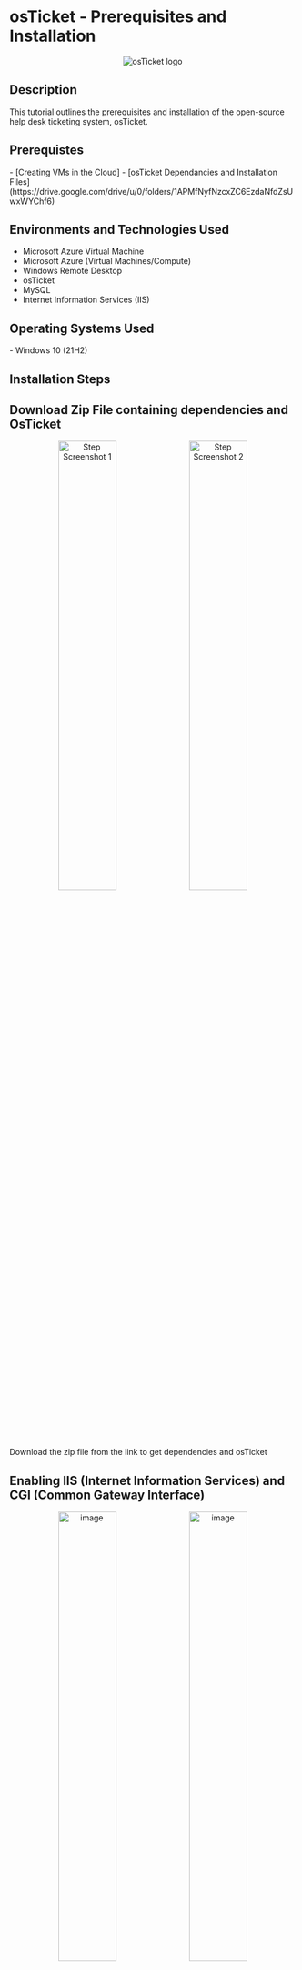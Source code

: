 <h1>osTicket - Prerequisites and Installation</h1>
<p align="center">
 <img src="https://i.imgur.com/Clzj7Xs.png" alt="osTicket logo"/>
 </p>
 


 <h2>Description</h2>
This tutorial outlines the prerequisites and installation of the open-source help desk ticketing system, osTicket.<br />


 <h2>Prerequistes</h2>
 - [Creating VMs in the Cloud]
 - [osTicket Dependancies and Installation Files](https://drive.google.com/drive/u/0/folders/1APMfNyfNzcxZC6EzdaNfdZsUwxWYChf6)
 
 
 <h2>Environments and Technologies Used</h2>
 
 - Microsoft Azure Virtual Machine
 - Microsoft Azure (Virtual Machines/Compute)
 - Windows Remote Desktop
 - osTicket
 - MySQL
 - Internet Information Services (IIS)
 
 <h2>Operating Systems Used</h2>
 - Windows 10</b> (21H2)
 
 <h2>Installation Steps</h2>

 ## Download Zip File containing dependencies and OsTicket
 
<p align="center">
  <img width="45%" alt="Step Screenshot 1" src="https://github.com/user-attachments/assets/0c976f2b-a669-4218-beb8-adf77bd54d0d" />
  <img width="45%" alt="Step Screenshot 2" src="https://github.com/user-attachments/assets/87882a8d-0af5-42a6-91e8-a3a538016fd2" />
</p>

Download the zip file from the link to get dependencies and osTicket


## Enabling IIS (Internet Information Services) and CGI (Common Gateway Interface) 

<p align ="center">
<img width="45%" alt="image" src="https://github.com/user-attachments/assets/919242b7-74c9-438d-b9f6-b1ba5ac9f856" />
<img width="45%" alt="image" src="https://github.com/user-attachments/assets/bc3ca9a4-b203-4b62-95c9-3d6864432e88" />
</p>

Enable IIS(Internet Information Services), which allows our Windows computer to act as a server, handling web requests and other web-related tasks. To do that, we will search for Apps & features and then turn on 
- Web Management Tools
- World Wide Web Services
- Application Development Features
- As well as CGI to enable the service to run on our loopback address


## Install dependencies 
<table>
  <tr>
    <td align="center">
      <img src="https://github.com/user-attachments/assets/4eb30dfa-f1d5-4a2d-9eaf-2cb8a8c2e666" alt="Step 1" width="250" />
    </td>
    <td align="center">
      <img src="https://github.com/user-attachments/assets/3684dcf3-b233-4206-a08e-0af4bea0cc2d" alt="Step 2" width="250" />
    </td>
    <td align="center">
      <img src="https://github.com/user-attachments/assets/04c8baa7-f149-4c0e-b65d-f35e63f533b8" alt="Step 3" widt="250" />
    </td>
  </tr>
</table>




<p align ="center">
<img width="49%" alt="image" src="" />
<img width="49%" alt="image" src="h" />
<img width="49%" alt="image" src="" />


## Create PHP Folder 

<img width="362" alt="image" src="https://github.com/user-attachments/assets/1820958c-afa7-44fa-b422-173847b1525a" />
<img width="418" alt="image" src="https://github.com/user-attachments/assets/afbd43be-b2a8-45d5-a6f9-10a7988a7769" />

## Extract PHP to newly created folder 

<img width="528" alt="image" src="https://github.com/user-attachments/assets/059ea2a4-aa48-4e75-b579-c736c6ffe1fb" />


## Install mysql 
<img width="245" alt="image" src="https://github.com/user-attachments/assets/54700fbf-8adb-4293-82ff-3282c8469d09" />
<img width="248" alt="image" src="https://github.com/user-attachments/assets/24d68141-479e-42e1-af47-bc78c151170e" />
<img width="248" alt="image" src="https://github.com/user-attachments/assets/254ac1a9-fc42-4939-94f0-96be63cf7494" />

<img width="248" alt="image" src="https://github.com/user-attachments/assets/c5f3d7a5-b955-44dd-b42d-fffa48b22ddd" />
<img width="248" alt="image" src="https://github.com/user-attachments/assets/3d1c3519-cb32-41da-b909-38b264731046" />

<img width="245" alt="image" src="https://github.com/user-attachments/assets/fd92f25b-a5d0-4a3c-b742-e7a5fa9127c4" />




## Start IIS (Internet Information Services) 


<img width="414" alt="image" src="https://github.com/user-attachments/assets/f6c969e3-91df-4495-a6e8-5538b3d1dedf" />
<img width="581" alt="image" src="https://github.com/user-attachments/assets/ce9add9d-58a6-49da-9180-1695936e6ea8" />
<img width="434" alt="image" src="https://github.com/user-attachments/assets/242ac1b9-58e3-4af5-bdb6-4c4200113a37" />


## Register a new PHP folder
<img width="755" alt="image" src="https://github.com/user-attachments/assets/ecd878b1-f9e4-4253-8421-b11e2386d507" />
<img width="500" alt="image" src="https://github.com/user-attachments/assets/19fe7f1a-ea13-4e68-bb03-ef506c7ecf80" />
<img width="226" alt="image" src="https://github.com/user-attachments/assets/1ad960b3-8900-4705-9646-21059b1aa90e" />


## Install OsTicket
<img width="369" alt="image" src="https://github.com/user-attachments/assets/7e82f274-7850-4a64-9df0-415308b0669f" />
<img width="731" alt="image" src="https://github.com/user-attachments/assets/887b2b34-c94c-49e1-8116-b47e8e8eba53" />
<img width="365" alt="image" src="https://github.com/user-attachments/assets/ebe81c50-ff13-4334-9166-d81530f24488" />
<img width="711" alt="image" src="https://github.com/user-attachments/assets/958ee658-36d0-44d7-ba9c-44f03070ff8b" />
<img width="710" alt="image" src="https://github.com/user-attachments/assets/d4c50e02-9bd8-4c4e-8ce1-6a100e905ea7" />
<img width="464" alt="image" src="https://github.com/user-attachments/assets/65464b2e-f58b-4b04-982f-2bbd0d7c8da6" />
<img width="314" alt="image" src="https://github.com/user-attachments/assets/c8301bdf-a58e-4672-8ea1-5f82fccce3dd" />

<img width="379" alt="image" src="https://github.com/user-attachments/assets/32d1b360-9020-4fbd-b575-b78b4df7d7ef" />
<img width="328" alt="image" src="https://github.com/user-attachments/assets/667d9fd0-2092-4892-b186-ac5616d05dff" />
<img width="298" alt="image" src="https://github.com/user-attachments/assets/e7eb4877-5a26-451d-a144-4cb0da91e7ba" />
<img width="340" alt="image" src="https://github.com/user-attachments/assets/1c50cf63-9f26-4193-88c8-c0f67aa20259" />
<img width="463" alt="image" src="https://github.com/user-attachments/assets/ce36f14a-7894-4d9f-9978-057e2295260f" />
<img width="418" alt="image" src="https://github.com/user-attachments/assets/3b631b44-65ed-40d6-9615-fcd5c576696f" />
<img width="392" alt="image" src="https://github.com/user-attachments/assets/8400f5b1-94b4-4c0f-b41e-a2ead756560b" />

## Permission changes 
<img width="179" alt="image" src="https://github.com/user-attachments/assets/e292de39-e548-4e2c-9f82-195d7248634d" />
<img width="383" alt="image" src="https://github.com/user-attachments/assets/33363cae-87b3-45e4-a31f-0a76c466c3f6" />
<img width="260" alt="image" src="https://github.com/user-attachments/assets/346f75fc-164f-4ea0-9237-2a97a193714b" />
<img width="383" alt="image" src="https://github.com/user-attachments/assets/6923e4e1-e486-4b76-8d9c-b5cebf1cd815" />
<img width="458" alt="image" src="https://github.com/user-attachments/assets/10a28331-b324-4bc2-b310-4f191011e166" />
<img width="455" alt="image" src="https://github.com/user-attachments/assets/cbbe762e-4585-4b8a-87c9-bc7cae2d44f1" />
<img width="382" alt="image" src="https://github.com/user-attachments/assets/f0496459-a6b9-4704-a1f6-4a975424e25a" />
<img width="179" alt="image" src="https://github.com/user-attachments/assets/2800a7df-bbef-4f58-91dd-044780207115" />

## Configuring system settings 

<img width="437" alt="image" src="https://github.com/user-attachments/assets/e4cb7369-d770-4d8d-b81b-6aaa37fdf72d" />
<img width="422" alt="image" src="https://github.com/user-attachments/assets/7d1e7003-e43e-4ac0-bde3-c2f5cd923819" />
<img width="413" alt="image" src="https://github.com/user-attachments/assets/d572f670-e954-4669-b8e5-cf1872d73443" />

## Setting up and configuring SQL for OsTicket

<img width="405" alt="image" src="https://github.com/user-attachments/assets/7c2a32a6-403b-48c0-bd08-8f0cc2c11304" />
<img width="405" alt="image" src="https://github.com/user-attachments/assets/fa8f175d-0687-4c2b-ae5c-b00d22c32e74" />
<img width="341" alt="image" src="https://github.com/user-attachments/assets/c27a13fb-6b48-47fa-8a65-37d17bf5ac01" />
<img width="467" alt="image" src="https://github.com/user-attachments/assets/dbf577c6-538b-4132-8c2f-911d3b5ee6c6" />
<img width="466" alt="image" src="https://github.com/user-attachments/assets/ccda658e-19c0-4cc8-9267-6c7c4e4bfc2b" />
<img width="412" alt="image" src="https://github.com/user-attachments/assets/08f7a3b9-24a4-47e7-b3f9-b3d1695e9763" />
<img width="413" alt="image" src="https://github.com/user-attachments/assets/c338bcbb-9f41-4148-b4c8-208a30e9ed5c" />
<img width="446" alt="image" src="https://github.com/user-attachments/assets/f18d623f-9ac3-4fab-8266-7448cb0d227c" />
<img width="452" alt="image" src="https://github.com/user-attachments/assets/24f0e787-571e-4f8f-989f-b1ab71d8d0ea" />



